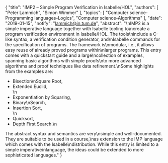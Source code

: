{
    "title": "IMP2 – Simple Program Verification in Isabelle/HOL",
    "authors": [
        "Peter Lammich",
        "Simon Wimmer"
    ],
    "topics": [
        "Computer science-Programming languages-Logics",
        "Computer science-Algorithms"
    ],
    "date": "2019-01-15",
    "notify": "lammich@in.tum.de",
    "abstract": "\nIMP2 is a simple imperative language together with Isabelle tooling to\ncreate a program verification environment in Isabelle/HOL. The tools\ninclude a C-like syntax, a verification condition generator, and\nIsabelle commands for the specification of programs. The framework is\nmodular, i.e., it allows easy reuse of already proved programs within\nlarger programs.  This entry comes with a quickstart guide and a large\ncollection of examples, spanning basic algorithms with simple proofs\nto more advanced algorithms and proof techniques like data refinement.\nSome highlights from the examples are: <ul> <li>Bisection\nSquare Root, </li> <li>Extended Euclid,  </li>\n<li>Exponentiation by Squaring,  </li> <li>Binary\nSearch,  </li> <li>Insertion Sort,  </li>\n<li>Quicksort,  </li> <li>Depth First Search.\n</li> </ul>  The abstract syntax and semantics are very\nsimple and well-documented. They are suitable to be used in a course,\nas extension to the IMP language which comes with the Isabelle\ndistribution.  While this entry is limited to a simple imperative\nlanguage, the ideas could be extended to more sophisticated languages."
}